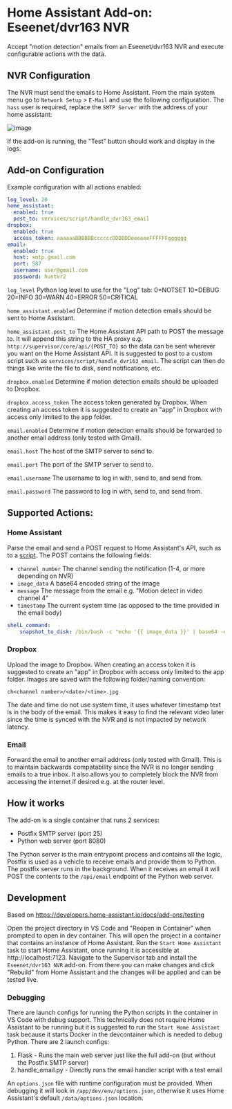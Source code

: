 # Home Assistant Add-on: Eseenet/dvr163 NVR

Accept "motion detection" emails from an Eseenet/dvr163 NVR and execute configurable actions with the data. 

## NVR Configuration

The NVR must send the emails to Home Assistant. From the main system menu go to `Network Setup` > `E-Mail` and use the following configuration. The `hass` user is required, replace the `SMTP Server` with the address of your home assistant: 

![image](https://user-images.githubusercontent.com/11710621/91005315-2c5a5d80-e59c-11ea-883c-3767ae463925.png)

If the add-on is running, the "Test" button should work and display in the logs. 

## Add-on Configuration

Example configuration with all actions enabled:

```yaml
log_level: 20
home_assistant:
  enabled: true
  post_to: services/script/handle_dvr163_email
dropbox:
  enabled: true
  access_token: aaaaaaBBBBBBccccccDDDDDDeeeeeeFFFFFFgggggg
email:
  enabled: true
  host: smtp.gmail.com
  port: 587
  username: user@gmail.com
  password: hunter2
```

`log_level` 
Python log level to use for the "Log" tab: 
0=NOTSET
10=DEBUG
20=INFO
30=WARN
40=ERROR
50=CRITICAL

`home_assistant.enabled`
Determine if motion detection emails should be sent to Home Assistant.

`home_assistant.post_to`
The Home Assistant API path to POST the message to. It will append this string to the HA proxy e.g. `http://supervisor/core/api/{POST_TO}` so the data can be sent wherever you want on the Home Assistant API. It is suggested to post to a custom script such as `services/script/handle_dvr163_email`. The script can then do things like write the file to disk, send notifications, etc.

`dropbox.enabled`
Determine if motion detection emails should be uploaded to Dropbox.

`dropbox.access_token`
The access token generated by Dropbox. When creating an access token it is suggested to create an "app" in Dropbox with access only limited to the app folder.

`email.enabled`
Determine if motion detection emails should be forwarded to another email address (only tested with Gmail). 

`email.host`
The host of the SMTP server to send to.

`email.port`
The port of the SMTP server to send to.

`email.username`
The username to log in with, send to, and send from.

`email.password`
The password to log in with, send to, and send from.


## Supported Actions: 

### Home Assistant
Parse the email and send a POST request to Home Assistant's API, such as to a [script](https://www.home-assistant.io/integrations/script/). The POST contains the following fields: 

* `channel_number` The channel sending the notification (1-4, or more depending on NVR)
* `image_data` A base64 encoded string of the image
* `message` The message from the email e.g. "Motion detect in video channel 4"
* `timestamp` The current system time (as opposed to the time provided in the email body)

```yaml
shelL_command:
    snapshot_to_disk: /bin/bash -c "echo '{{ image_data }}' | base64 -d > www/images/snapshot_cam_{{ channel_number }}.jpg"
```

### Dropbox
Upload the image to Dropbox. When creating an access token it is suggested to create an "app" in Dropbox with access only limited to the app folder. Images are saved with the following folder/naming convention: 
```
ch<channel number>/<date>/<time>.jpg
```
The date and time do not use system time, it uses whatever timestamp text is in the body of the email. This makes it easy to find the relevant video later since the time is synced with the NVR and is not impacted by network latency. 

### Email
Forward the email to another email address (only tested with Gmail). This is to maintain backwards compatability since the NVR is no longer sending emails to a true inbox. It also allows you to completely block the NVR from accessing the internet if desired e.g. at the router level. 

## How it works

The add-on is a single container that runs 2 services: 

* Postfix SMTP server (port 25)
* Python web server (port 8080)

The Python server is the main entrypoint process and contains all the logic, Postfix is used as a vehicle to receive emails and provide them to Python. The postfix server runs in the background. When it receives an email it will POST the contents to the `/api/email` endpoint of the Python web server. 

## Development

Based on https://developers.home-assistant.io/docs/add-ons/testing

Open the project directory in VS Code and "Reopen in Container" when prompted to open in dev container. This will open the project in a container that contains an instance of Home Assistant. Run the `Start Home Assistant` task to start Home Assistant, once running it is accessible at http://localhost:7123. Navigate to the Supervisor tab and install the `Eseenet/dvr163 NVR` add-on. From there you can make changes and click "Rebuild" from Home Assistant and the changes will be applied and can be tested live. 

### Debugging

There are launch configs for running the Python scripts in the container in VS Code with debug support. This technically does not require Home Assistant to be running but it is suggested to run the `Start Home Assistant` task because it starts Docker in the devcontainer which is needed to debug Python. There are 2 launch configs: 

1. Flask - Runs the main web server just like the full add-on (but without the Postfix SMTP server)
1. handle_email.py - Directly runs the email handler script with a test email

An `options.json` file with runtime configuration must be provided. When debugging it will look in `/app/dev/env/options.json`, otherwise it uses Home Assistant's default `/data/options.json` location. 

